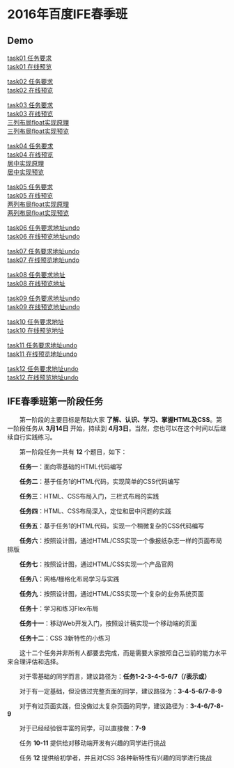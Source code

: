 # 2016年百度IFE春季班

## Demo 
[task01 任务要求](<https://github.com/960761/myCodeGarden/blob/master/baiduIFE/2016-spring/part1/task01/task01.md>)  
[task01 在线预览](<https://960761.github.io/myCodeGarden/baiduIFE/2016-spring/part1/task01/task01.html>)

[task02 任务要求](https://github.com/960761/myCodeGarden/blob/master/baiduIFE/2016-spring/part1/task02/task02.md)  
[task02 在线预览](https://960761.github.io/myCodeGarden/baiduIFE/2016-spring/part1/task02/task02.html)

[task03 任务要求](https://github.com/960761/myCodeGarden/blob/master/baiduIFE/2016-spring/part1/task03/task03.md)  
[task03 在线预览](https://960761.github.io//myCodeGarden/baiduIFE/2016-spring/part1/task03/task03.html)  
[三列布局float实现原理](https://github.com/960761/myCodeGarden/blob/master/_posts/2018-09-06-使用float实现三or两列布局.md)  
[三列布局float实现预览](https://960761.github.io//myCodeGarden/baiduIFE/2016-spring/part1/task03/3col_centerFirst.html)  

[task04 任务要求](https://960761.github.io/myCodeGarden/baiduIFE/2016-spring/part1/task04/task04.md)  
[task04 在线预览](https://960761.github.io/myCodeGarden/baiduIFE/2016-spring/part1/task04/task04.html)   
[居中实现原理](https://github.com/960761/myCodeGarden/blob/master/_posts/2018-09-06-CSS中的居中实现.md)    
[居中实现预览](https://960761.github.io/myCodeGarden/baiduIFE/2016-spring/part1/task04/centerInCSS.html)  

[task05 任务要求](https://960761.github.io/myCodeGarden/baiduIFE/2016-spring/part1/task05/task05.md)    
[task05 在线预览](https://960761.github.io/myCodeGarden/baiduIFE/2016-spring/part1/task05/task05.html)   
[两列布局float实现原理](https://github.com/960761/myCodeGarden/blob/master/_posts/2018-09-06-使用float实现三or两列布局.md)  
[两列布局float实现预览](https://960761.github.io/myCodeGarden/baiduIFE/2016-spring/part1/task05/2col_contentFirst.html) 


[task06 任务要求地址undo]()  
[task06 在线预览地址undo]() 

[task07 任务要求地址undo]()  
[task07 在线预览地址undo]()  

[task08 任务要求地址](https://960761.github.io/myCodeGarden/baiduIFE/2016-spring/part1/task08/task08.md)   
[task08 在线预览地址](https://960761.github.io/myCodeGarden/baiduIFE/2016-spring/part1/task08/task08.md)   

[task09 任务要求地址undo]()  
[task09 在线预览地址undo]()  

[task10 任务要求地址](https://960761.github.io/myCodeGarden/baiduIFE/2016-spring/part1/task10/task10.md)  
[task10 在线预览地址](https://960761.github.io/myCodeGarden/baiduIFE/2016-spring/part1/task10/task10.md)   

[task11 任务要求地址undo]()  
[task11 在线预览地址undo]()  

[task12 任务要求地址undo]()  
[task12 在线预览地址undo]()  

## IFE春季班第一阶段任务

　　第一阶段的主要目标是帮助大家 **了解、认识、学习、掌握HTML及CSS**。第一阶段任务从 **3月14日** 开始，持续到 **4月3日**。当然，您也可以在这个时间以后继续自行实践练习。

　　第一阶段任务一共有 **12** 个题目，如下：

　　**任务一**：面向零基础的HTML代码编写

　　**任务二**：基于任务1的HTML代码，实现简单的CSS代码编写

　　**任务三**：HTML、CSS布局入门，三栏式布局的实践

　　**任务四**：HTML、CSS布局深入，定位和居中问题的实践

　　**任务五**：基于任务1的HTML代码，实现一个稍微复杂的CSS代码编写

　　**任务六**：按照设计图，通过HTML/CSS实现一个像报纸杂志一样的页面布局排版

　　**任务七**：按照设计图，通过HTML/CSS实现一个产品官网

　　**任务八**：网格/栅格化布局学习与实践

　　**任务九**：按照设计图，通过HTML/CSS实现一个复杂的业务系统页面

　　**任务十**：学习和练习Flex布局

　　**任务十一**：移动Web开发入门，按照设计稿实现一个移动端的页面

　　**任务十二**：CSS 3新特性的小练习


　　这十二个任务并非所有人都要去完成，而是需要大家按照自己当前的能力水平来合理评估和选择。

　　对于零基础的同学而言，建议路径为：**任务1-2-3-4-5-6/7（/表示或）**

　　对于有一定基础，但没做过完整页面的同学，建议路径为：**3-4-5-6/7-8-9**

　　对于有过页面实践，但没做过太复杂页面的同学，建议路径为：**3-4-6/7-8-9**

　　对于已经经验很丰富的同学，可以直接做：**7-9**

　　任务 **10-11** 提供给对移动端开发有兴趣的同学进行挑战

　　任务 **12** 提供给初学者，并且对CSS 3各种新特性有兴趣的同学进行挑战
